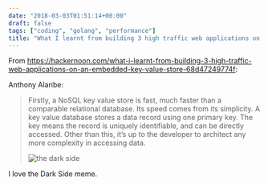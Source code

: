 ```yaml
---
date: "2018-03-03T01:51:14+00:00"
draft: false
tags: ["coding", "golang", "performance"]
title: "What I learnt from building 3 high traffic web applications on an embedded key value store."
---
```

From https://hackernoon.com/what-i-learnt-from-building-3-high-traffic-web-applications-on-an-embedded-key-value-store-68d47249774f:

Anthony Alaribe:

>Firstly, a NoSQL key value store is fast, much faster than a comparable relational database. Its speed comes from its simplicity. A key value database stores a data record using one primary key. The key means the record is uniquely identifiable, and can be directly accessed. Other than this, it’s up to the developer to architect any more complexity in accessing data.
>
>![the dark side](https://cdn-images-1.medium.com/max/800/1*zTzSNjtU-kudy78iZss1vw.png)

I love the Dark Side meme.